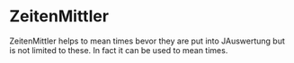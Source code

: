# ZeitenMittler
ZeitenMittler helps to mean times bevor they are put into JAuswertung but is not limited to these. In fact it can be used to mean times.
